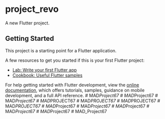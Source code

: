 # project_revo

A new Flutter project.

## Getting Started

This project is a starting point for a Flutter application.

A few resources to get you started if this is your first Flutter project:

- [Lab: Write your first Flutter app](https://docs.flutter.dev/get-started/codelab)
- [Cookbook: Useful Flutter samples](https://docs.flutter.dev/cookbook)

For help getting started with Flutter development, view the
[online documentation](https://docs.flutter.dev/), which offers tutorials,
samples, guidance on mobile development, and a full API reference.
#   M A D _ P r o j e c t 6 7  
 #   M A D _ P r o j e c t 6 7  
 #   M A D _ P r o j e c t 6 7  
 #   M A D _ P R O J E C T 6 7  
 #   M A D _ P R O J E C T 6 7  
 #   M A D _ P R O J E C T 6 7  
 #   M A D _ P R O J E C T 6 7  
 #   M A D _ P r o j e c t 6 7  
 #   M A D _ P r o j e c t 6 7  
 #   M A D _ P r o j e c t 6 7  
 #   M A D _ P r o j e c t 6 7  
 #   M A D _ P r o j e c t 6 7  
 #   M A D _ P r o j e c t 6 7  
 